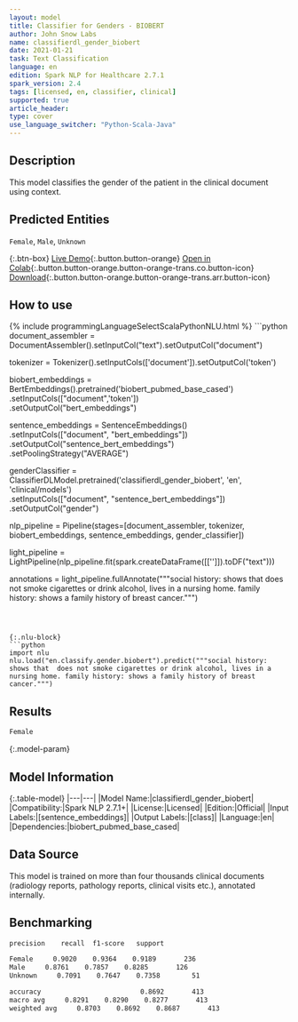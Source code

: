 ```yaml
---
layout: model
title: Classifier for Genders - BIOBERT
author: John Snow Labs
name: classifierdl_gender_biobert
date: 2021-01-21
task: Text Classification
language: en
edition: Spark NLP for Healthcare 2.7.1
spark_version: 2.4
tags: [licensed, en, classifier, clinical]
supported: true
article_header:
type: cover
use_language_switcher: "Python-Scala-Java"
---
```


## Description

This model classifies the gender of the patient in the clinical document using context.

## Predicted Entities

`Female`, `Male`, `Unknown`

{:.btn-box}
[Live Demo](https://demo.johnsnowlabs.com/healthcare/CLASSIFICATION_GENDER/){:.button.button-orange}
[Open in Colab](https://colab.research.google.com/github/JohnSnowLabs/spark-nlp-workshop/blob/master/tutorials/Certification_Trainings/Healthcare/21_Gender_Classifier.ipynb){:.button.button-orange.button-orange-trans.co.button-icon}
[Download](https://s3.amazonaws.com/auxdata.johnsnowlabs.com/clinical/models/classifierdl_gender_biobert_en_2.7.1_2.4_1611247084544.zip){:.button.button-orange.button-orange-trans.arr.button-icon}

## How to use



<div class="tabs-box" markdown="1">
{% include programmingLanguageSelectScalaPythonNLU.html %}
```python
document_assembler = DocumentAssembler().setInputCol("text").setOutputCol("document")

tokenizer = Tokenizer().setInputCols(['document']).setOutputCol('token')

biobert_embeddings = BertEmbeddings().pretrained('biobert_pubmed_base_cased') \
.setInputCols(["document",'token'])\
.setOutputCol("bert_embeddings")

sentence_embeddings = SentenceEmbeddings() \
.setInputCols(["document", "bert_embeddings"]) \
.setOutputCol("sentence_bert_embeddings") \
.setPoolingStrategy("AVERAGE")

genderClassifier = ClassifierDLModel.pretrained('classifierdl_gender_biobert', 'en', 'clinical/models') \
.setInputCols(["document", "sentence_bert_embeddings"]) \
.setOutputCol("gender")

nlp_pipeline = Pipeline(stages=[document_assembler, tokenizer, biobert_embeddings, sentence_embeddings, gender_classifier])

light_pipeline = LightPipeline(nlp_pipeline.fit(spark.createDataFrame([['']]).toDF("text")))

annotations = light_pipeline.fullAnnotate("""social history: shows that  does not smoke cigarettes or drink alcohol, lives in a nursing home. family history: shows a family history of breast cancer.""")
```



{:.nlu-block}
```python
import nlu
nlu.load("en.classify.gender.biobert").predict("""social history: shows that  does not smoke cigarettes or drink alcohol, lives in a nursing home. family history: shows a family history of breast cancer.""")
```

</div>

## Results

```bash
Female
```

{:.model-param}
## Model Information

{:.table-model}
|---|---|
|Model Name:|classifierdl_gender_biobert|
|Compatibility:|Spark NLP 2.7.1+|
|License:|Licensed|
|Edition:|Official|
|Input Labels:|[sentence_embeddings]|
|Output Labels:|[class]|
|Language:|en|
|Dependencies:|biobert_pubmed_base_cased|

## Data Source

This model is trained on more than four thousands clinical documents (radiology reports, pathology reports, clinical visits etc.), annotated internally.

## Benchmarking

```bash
precision    recall  f1-score   support

Female     0.9020    0.9364    0.9189       236
Male     0.8761    0.7857    0.8285       126
Unknown     0.7091    0.7647    0.7358        51

accuracy                         0.8692       413
macro avg     0.8291    0.8290    0.8277       413
weighted avg     0.8703    0.8692    0.8687       413

```